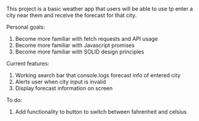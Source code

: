 This project is a basic weather app that users will be able to use tp enter a city near them and receive the forecast for that city.

Personal goals:
1. Become more familiar with fetch requests and API usage
2. Become more familiar with Javascript promises
3. Become more familiar with SOLID design principles

Current features:
1. Working search bar that console.logs forecast info of entered city
2. Alerts user when city input is invalid
3. Display forecast information on screen

To do:
1. Add functionality to button to switch between fahrenheit and celsius